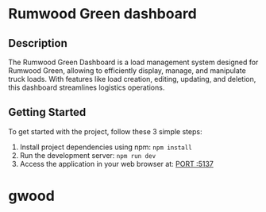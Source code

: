 # Rumwood Green dashboard

## Description

The Rumwood Green Dashboard is a load management system designed for Rumwood Green, allowing to efficiently display, manage, and manipulate truck loads. With features like load creation, editing, updating, and deletion, this dashboard streamlines logistics operations.

## Getting Started

To get started with the project, follow these 3 simple steps:

1. Install project dependencies using npm:
   `npm install`
2. Run the development server:
   `npm run dev`
3. Access the application in your web browser at:
   [PORT :5137](http://localhost:5137)

# gwood
